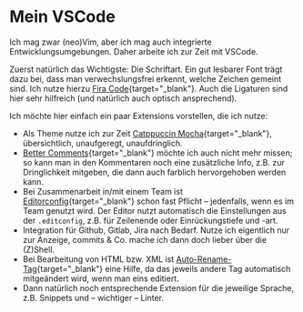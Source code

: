 # Mein VSCode

Ich mag zwar (neo)Vim, aber ich mag auch integrierte Entwicklungsumgebungen. Daher arbeite ich zur Zeit mit VSCode. 

Zuerst natürlich das Wichtigste: Die Schriftart. Ein gut lesbarer Font trägt dazu bei, dass man verwechslungsfrei erkennt, welche Zeichen gemeint sind. Ich nutze hierzu [Fira Code](https://github.com/tonsky/FiraCode){target="_blank"}. Auch die Ligaturen sind hier sehr hilfreich (und natürlich auch optisch ansprechend).

Ich möchte hier einfach ein paar Extensions vorstellen, die ich nutze:

- Als Theme nutze ich zur Zeit [Catppuccin Mocha](https://github.com/catppuccin/vscode){target="_blank"}, übersichtlich, unaufgeregt, unaufdringlich.
- [Better Comments](https://github.com/aaron-bond/better-comments){target="_blank"} möchte ich auch nicht mehr missen; so kann man in den Kommentaren noch eine zusätzliche Info, z.B. zur Dringlichkeit mitgeben, die dann auch farblich hervorgehoben werden kann.
- Bei Zusammenarbeit in/mit einem Team ist [Editorconfig](https://github.com/editorconfig/editorconfig-vscode){target="_blank"} schon fast Pflicht – jedenfalls, wenn es im Team genutzt wird. Der Editor nutzt automatisch die Einstellungen aus der `.editconfig`, z.B. für Zeilenende oder Einrückungstiefe und -art.
- Integration für Github, Gitlab, Jira nach Bedarf. Nutze ich eigentlich nur zur Anzeige, commits & Co. mache ich dann doch lieber über die (Z)Shell.
- Bei Bearbeitung von HTML bzw. XML ist [Auto-Rename-Tag](https://github.com/formulahendry/vscode-auto-rename-tag){target="_blank"} eine Hilfe, da das jeweils andere Tag automatisch mitgeändert wird, wenn man eins editiert.
- Dann natürlich noch entsprechende Extension für die jeweilige Sprache, z.B. Snippets und – wichtiger – Linter.